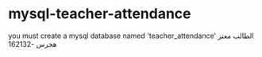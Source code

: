 # mysql-teacher-attendance
you must create a mysql database named 'teacher_attendance'
الطالب معتز هجرس -162132

